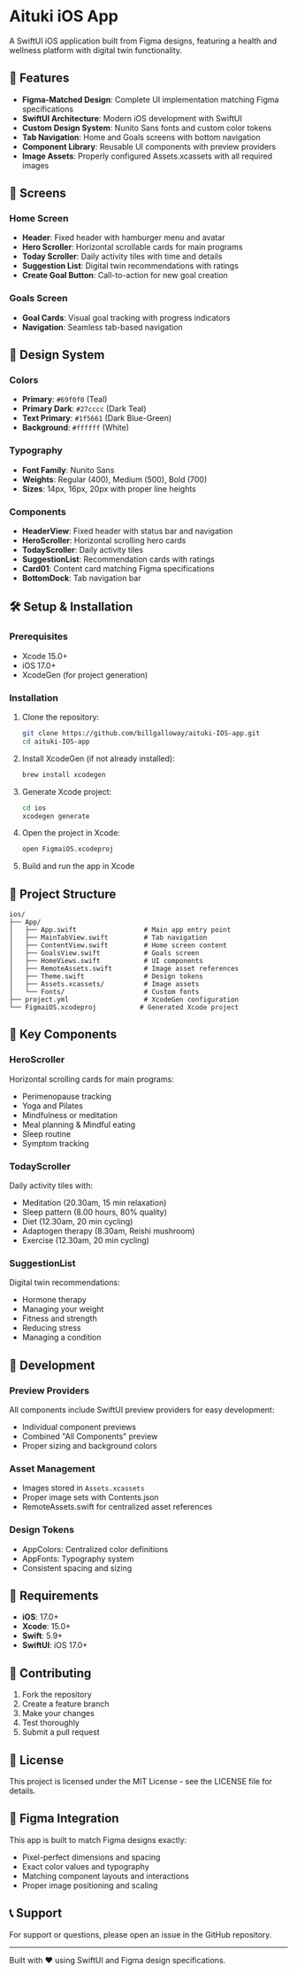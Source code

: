 # Aituki iOS App

A SwiftUI iOS application built from Figma designs, featuring a health and wellness platform with digital twin functionality.

## 🚀 Features

- **Figma-Matched Design**: Complete UI implementation matching Figma specifications
- **SwiftUI Architecture**: Modern iOS development with SwiftUI
- **Custom Design System**: Nunito Sans fonts and custom color tokens
- **Tab Navigation**: Home and Goals screens with bottom navigation
- **Component Library**: Reusable UI components with preview providers
- **Image Assets**: Properly configured Assets.xcassets with all required images

## 📱 Screens

### Home Screen
- **Header**: Fixed header with hamburger menu and avatar
- **Hero Scroller**: Horizontal scrollable cards for main programs
- **Today Scroller**: Daily activity tiles with time and details
- **Suggestion List**: Digital twin recommendations with ratings
- **Create Goal Button**: Call-to-action for new goal creation

### Goals Screen
- **Goal Cards**: Visual goal tracking with progress indicators
- **Navigation**: Seamless tab-based navigation

## 🎨 Design System

### Colors
- **Primary**: `#69f0f0` (Teal)
- **Primary Dark**: `#27cccc` (Dark Teal)
- **Text Primary**: `#1f5661` (Dark Blue-Green)
- **Background**: `#ffffff` (White)

### Typography
- **Font Family**: Nunito Sans
- **Weights**: Regular (400), Medium (500), Bold (700)
- **Sizes**: 14px, 16px, 20px with proper line heights

### Components
- **HeaderView**: Fixed header with status bar and navigation
- **HeroScroller**: Horizontal scrolling hero cards
- **TodayScroller**: Daily activity tiles
- **SuggestionList**: Recommendation cards with ratings
- **Card01**: Content card matching Figma specifications
- **BottomDock**: Tab navigation bar

## 🛠 Setup & Installation

### Prerequisites
- Xcode 15.0+
- iOS 17.0+
- XcodeGen (for project generation)

### Installation
1. Clone the repository:
   ```bash
   git clone https://github.com/billgalloway/aituki-IOS-app.git
   cd aituki-IOS-app
   ```

2. Install XcodeGen (if not already installed):
   ```bash
   brew install xcodegen
   ```

3. Generate Xcode project:
   ```bash
   cd ios
   xcodegen generate
   ```

4. Open the project in Xcode:
   ```bash
   open FigmaiOS.xcodeproj
   ```

5. Build and run the app in Xcode

## 📁 Project Structure

```
ios/
├── App/
│   ├── App.swift                 # Main app entry point
│   ├── MainTabView.swift         # Tab navigation
│   ├── ContentView.swift         # Home screen content
│   ├── GoalsView.swift           # Goals screen
│   ├── HomeViews.swift           # UI components
│   ├── RemoteAssets.swift        # Image asset references
│   ├── Theme.swift               # Design tokens
│   ├── Assets.xcassets/          # Image assets
│   └── Fonts/                    # Custom fonts
├── project.yml                   # XcodeGen configuration
└── FigmaiOS.xcodeproj           # Generated Xcode project
```

## 🎯 Key Components

### HeroScroller
Horizontal scrolling cards for main programs:
- Perimenopause tracking
- Yoga and Pilates
- Mindfulness or meditation
- Meal planning & Mindful eating
- Sleep routine
- Symptom tracking

### TodayScroller
Daily activity tiles with:
- Meditation (20.30am, 15 min relaxation)
- Sleep pattern (8.00 hours, 80% quality)
- Diet (12.30am, 20 min cycling)
- Adaptogen therapy (8.30am, Reishi mushroom)
- Exercise (12.30am, 20 min cycling)

### SuggestionList
Digital twin recommendations:
- Hormone therapy
- Managing your weight
- Fitness and strength
- Reducing stress
- Managing a condition

## 🔧 Development

### Preview Providers
All components include SwiftUI preview providers for easy development:
- Individual component previews
- Combined "All Components" preview
- Proper sizing and background colors

### Asset Management
- Images stored in `Assets.xcassets`
- Proper image sets with Contents.json
- RemoteAssets.swift for centralized asset references

### Design Tokens
- AppColors: Centralized color definitions
- AppFonts: Typography system
- Consistent spacing and sizing

## 📱 Requirements

- **iOS**: 17.0+
- **Xcode**: 15.0+
- **Swift**: 5.9+
- **SwiftUI**: iOS 17.0+

## 🤝 Contributing

1. Fork the repository
2. Create a feature branch
3. Make your changes
4. Test thoroughly
5. Submit a pull request

## 📄 License

This project is licensed under the MIT License - see the LICENSE file for details.

## 🎨 Figma Integration

This app is built to match Figma designs exactly:
- Pixel-perfect dimensions and spacing
- Exact color values and typography
- Matching component layouts and interactions
- Proper image positioning and scaling

## 📞 Support

For support or questions, please open an issue in the GitHub repository.

---

Built with ❤️ using SwiftUI and Figma design specifications.